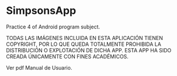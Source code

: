 # SimpsonsApp
Practice 4 of Android program subject.

TODAS LAS IMÁGENES INCLUIDA EN ESTA APLICACIÓN TIENEN COPYRIGHT, POR LO QUE QUEDA TOTALMENTE PROHIBIDA LA DISTRIBUCIÓN O EXPLOTACIÓN DE DICHA APP.
 ESTA APP HA SIDO CREADA ÚNICAMENTE CON FINES ACADÉMICOS.
 
 Ver pdf Manual de Usuario.
